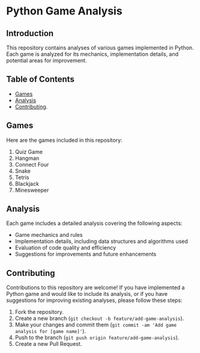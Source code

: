 # Python Game Analysis

## Introduction
This repository contains analyses of various games implemented in Python. Each game is analyzed for its mechanics, implementation details, and potential areas for improvement.

## Table of Contents
- [Games](#games)
- [Analysis](#analysis)
- [Contributing](#contributing).

## Games
Here are the games included in this repository:
1. Quiz Game
2. Hangman
3. Connect Four
4. Snake
5. Tetris
6. Blackjack
7. Minesweeper

## Analysis
Each game includes a detailed analysis covering the following aspects:
- Game mechanics and rules
- Implementation details, including data structures and algorithms used
- Evaluation of code quality and efficiency
- Suggestions for improvements and future enhancements

## Contributing
Contributions to this repository are welcome! If you have implemented a Python game and would like to include its analysis, or if you have suggestions for improving existing analyses, please follow these steps:
1. Fork the repository.
2. Create a new branch (`git checkout -b feature/add-game-analysis`).
3. Make your changes and commit them (`git commit -am 'Add game analysis for [game name]'`).
4. Push to the branch (`git push origin feature/add-game-analysis`).
5. Create a new Pull Request.

